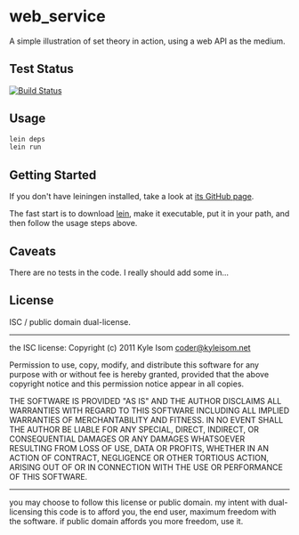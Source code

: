 # web_service

A simple illustration of set theory in action, using a web API as the medium.

## Test Status
[![Build Status](https://secure.travis-ci.org/kisom/clj_web_service.png?branch=master)](http://travis-ci.org/kisom/clj_web_service)

## Usage

```bash
lein deps
lein run
```

## Getting Started
If you don't have leiningen installed, take a look at
[its GitHub page](https://github.com/technomancy/leiningen).

The fast start is to download [lein](https://raw.github.com/technomancy/leiningen/stable/bin/lein),
make it executable, put it in your path, and then follow the usage steps above.

## Caveats
There are no tests in the code. I really should add some in...

## License

ISC / public domain dual-license.

--------------------------------------------------------------------------------

the ISC license:
Copyright (c) 2011 Kyle Isom <coder@kyleisom.net>

Permission to use, copy, modify, and distribute this software for any
purpose with or without fee is hereby granted, provided that the above 
copyright notice and this permission notice appear in all copies.

THE SOFTWARE IS PROVIDED "AS IS" AND THE AUTHOR DISCLAIMS ALL WARRANTIES
WITH REGARD TO THIS SOFTWARE INCLUDING ALL IMPLIED WARRANTIES OF
MERCHANTABILITY AND FITNESS. IN NO EVENT SHALL THE AUTHOR BE LIABLE FOR
ANY SPECIAL, DIRECT, INDIRECT, OR CONSEQUENTIAL DAMAGES OR ANY DAMAGES
WHATSOEVER RESULTING FROM LOSS OF USE, DATA OR PROFITS, WHETHER IN AN
ACTION OF CONTRACT, NEGLIGENCE OR OTHER TORTIOUS ACTION, ARISING OUT OF
OR IN CONNECTION WITH THE USE OR PERFORMANCE OF THIS SOFTWARE. 

--------------------------------------------------------------------------------

you may choose to follow this license or public domain. my intent with
dual-licensing this code is to afford you, the end user, maximum freedom
with the software. if public domain affords you more freedom, use it.



